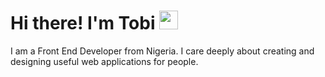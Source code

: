 # Hi there! I'm Tobi <img src="https://raw.githubusercontent.com/MartinHeinz/MartinHeinz/master/wave.gif" width="30px"> 
I am a Front End Developer from Nigeria. I care deeply about creating and designing useful web applications for people.

<!--
**fantee-hub/fantee-hub** is a ✨ _special_ ✨ repository because its `README.md` (this file) appears on your GitHub profile.

Here are some ideas to get you started:

- 🔭 I’m currently working on ...
- 🌱 I’m currently learning ...
- 👯 I’m looking to collaborate on ...
- 🤔 I’m looking for help with ...
- 💬 Ask me about ...
- 📫 How to reach me: ...
- 😄 Pronouns: ...
- ⚡ Fun fact: ...
-->

